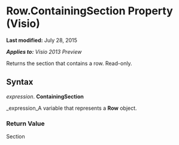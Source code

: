 
# Row.ContainingSection Property (Visio)

 **Last modified:** July 28, 2015

 _**Applies to:** Visio 2013 Preview_

Returns the section that contains a row. Read-only.


## Syntax

 _expression_. **ContainingSection**

 _expression_A variable that represents a  **Row** object.


### Return Value

Section

